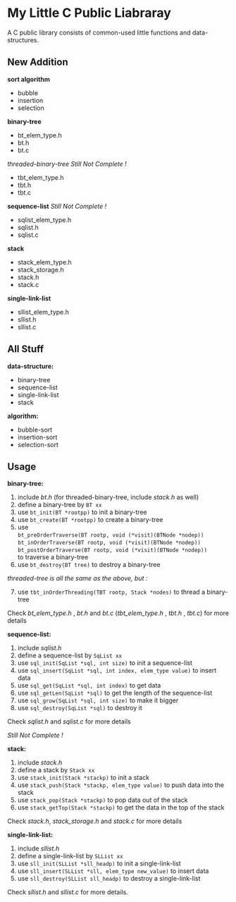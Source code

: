 # My Little C Public Liabraray
A C public library consists of common-used little functions and data-structures.

## New Addition
**sort algorithm**

- bubble
- insertion
- selection

**binary-tree**

- bt_elem_type.h
- bt.h
- bt.c

*threaded-binary-tree Still Not Complete !*

- tbt_elem_type.h
- tbt.h
- tbt.c

**sequence-list** *Still Not Complete !*

- sqlist_elem_type.h
- sqlist.h
- sqlist.c

 **stack**
- stack_elem_type.h
- stack_storage.h
- stack.h
- stack.c

 **single-link-list**
- sllist_elem_type.h
- sllist.h
- sllist.c

## All Stuff
**data-structure:**
- binary-tree
- sequence-list
- single-link-list
- stack

**algorithm:**
- bubble-sort
- insertion-sort
- selection-sort

## Usage
**binary-tree:**
1. include *bt.h* (for threaded-binary-tree, include *stack.h* as well)
2. define a binary-tree by `BT xx`
3. use `bt_init(BT *rootpp)` to init a binary-tree
4. use `bt_create(BT *rootpp)` to create a binary-tree
5. use <br>
`bt_preOrderTraverse(BT rootp, void (*visit)(BTNode *nodep))`<br>
 `bt_inOrderTraverse(BT rootp, void (*visit)(BTNode *nodep))`<br>
  `bt_postOrderTraverse(BT rootp, void (*visit)(BTNode *nodep))`<br>
  to traverse a binary-tree
6. use `bt_destroy(BT tree)` to destroy a binary-tree

*threaded-tree is all the same as the above, but :*

7. use `tbt_inOrderThreading(TBT rootp, Stack *nodes)` to thread a binary-tree

Check *bt_elem_type.h* , *bt.h* and *bt.c* (*tbt_elem_type.h* , *tbt.h* , *tbt.c*) for more details

**sequence-list:**
1. include *sqlist.h*
2. define a sequence-list by `SqList xx`
3. use `sql_init(SqList *sql, int size)` to init a sequence-list
4. use `sql_insert(SqList *sql, int index, elem_type value)` to insert data
5. use `sql_get(SqList *sql, int index)` to get data
6. use `sql_getLen(SqList *sql)` to get the length of the sequence-list
7. use `sql_grow(SqList *sql, int size)` to make it bigger
8. use `sql_destroy(SqList *sql)` to destroy it

Check *sqlist.h* and *sqlist.c* for more details

*Still Not Complete !*

**stack:**
1. include *stack.h*
2. define a stack by `Stack xx`
3. use `stack_init(Stack *stackp)` to init a stack
4. use `stack_push(Stack *stackp, elem_type value)` to push data into the stack
5. use `stack_pop(Stack *stackp)` to pop data out of the stack
6. use `stack_getTop(Stack *stackp)` to get the data in the top of the stack

Check *stack.h*, *stack_storage.h* and *stack.c* for more details

**single-link-list:**
1. include *sllist.h*
2. define a single-link-list by `SLList xx`
3. use `sll_init(SLList *sll_headp)` to init a single-link-list
4. use `sll_insert(SLList *sll, elem_type new_value)` to insert data
5. use `sll_destroy(SLList sll_headp)` to destroy a single-link-list

Check *sllist.h* and *sllist.c* for more details.